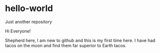 # hello-world
Just another repository

Hi Everyone!

Shepherd here, I am new to github and this is my first time here. 
I have had tacos on the moon and find them far superior to Earth tacos.
